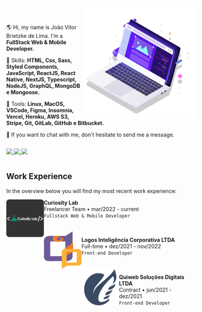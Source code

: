 <!--<img src="https://raw.githubusercontent.com/MicaelliMedeiros/micaellimedeiros/master/image/computer-illustration.png" min-width="400px" max-width="400px" width="400px" align="right" alt="Computador iuriCode">-->

<img src="pc.svg" min-width="300px" max-width="300px" width="300px" align="right" alt="Computador">
<br/>
<br/>
<p align="left"> 
  🌎 Hi, my name is João Vitor Brietzke de Lima. I'm a <strong>FullStack Web & Mobile Developer.</strong>
</p>

<p align="left">
  🦄 Skills: <strong>HTML, Css, Sass, Styled Components, JavaScript, ReactJS, React Native, NextJS, Typescript, NodeJS, GraphQL, MongoDB e Mongoose.</strong>
</p>

<p align="left">
  💼 Tools: <strong>Linux, MacOS, VSCode, Figma, Insomnia, Vercel, Heroku, AWS S3, Stripe, Git, GitLab, GitHub e Bitbucket.</strong>
</p>

<p align="left">
  💌 If you want to chat with me, don't hesitate to send me a message.
</p>

<div style="
    display: inline-flex;
">
  <div>
    <p align="left">
      <a href="https://www.upwork.com/freelancers/~018ea73575e64d2ca4" alt="UpWork">
        <img src="https://img.shields.io/badge/-UPWORK-1C1C1C?style=for-the-badge&logo=upWork&logoColor=#108a00&link=https://www.upwork.com/in/iuricode"/>
      </a>
      <a href="https://www.linkedin.com/in/jo%C3%A3o-vitor-brietzke-de-lima-804a60209/" alt="Linkedin">
        <img src="https://img.shields.io/badge/-Linkedin-1C1C1C?style=for-the-badge&logo=Linkedin&logoColor=00FFFF&link=https://www.linkedin.com/in/iuricode"/>
      </a>
      <a href="https://joaovitorbrietzkelima.me/" alt="Personal website">
        <img src="https://img.shields.io/badge/-PERSONAL%20WEBSITE-1C1C1C?style=for-the-badge&logo=appveyor&logoColor=#fff"/>
      </a>
    </p>
    </div>
      
</div>
<h2>Work Experience</h2>
<p>In the overview below you will find my most recent work experience:</p>

<img align="left" height="100px" width="100px" alt="Curiosity Lab logo" src="cl_logo.svg"/>

**Curiosity Lab** \
Freelancer Team  •  mar/2022 - current \
`Fullstack Web & Mobile Developer`
<br/>
<br/>
<br/>
<img align="left" height="100px" width="100px" alt="Logos logo" src="logos_logo.svg"/>

**Logos Inteligência Corporativa LTDA** \
Full-time  •  dez/2021 - nov/2022 \
`Front-end Developer`
<br/>
<br/>
<br/>
<img align="left" height="100px" width="100px" alt="Quiweb logo" src="quiweb_logo.svg"/>

**Quiweb Soluções Digitais LTDA** \
Contract  •  jun/2021 - dez/2021 \
`Front-end Developer`
<br/>
<br/>
<br/>

